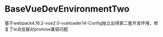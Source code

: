 # BaseVueDevEnvironmentTwo
基于webpack4.16.2-vue2.0-vueloader14-Config独立出得第二套开发环境，修复了ie浏览器对promise兼容问题
